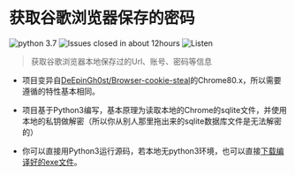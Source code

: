 # 获取谷歌浏览器保存的密码
![python 3.7](https://img.shields.io/badge/Python-3.7-brightgreen.svg)
![Issues closed in about 12hours](https://img.shields.io/badge/Issues%20closed%20in-about%2012hours-brightgreen)
![Listen](https://camo.githubusercontent.com/d82e6ec0070fc8bc370c5d0881395f1c9c0483ce/68747470733a2f2f696d672e736869656c64732e696f2f6769746875622f6c6963656e73652f6875692d7a2f466f726769766544422e737667)
> 获取谷歌浏览器本地保存过的Url、账号、密码等信息
  
  
* 项目变异自[DeEpinGh0st/Browser-cookie-steal](https://github.com/DeEpinGh0st/Browser-cookie-steal)的Chrome80.x，所以需要遵循的特性基本相同。

* 项目基于Python3编写，基本原理为读取本地的Chrome的sqlite文件，并使用本地的私钥做解密（所以你从别人那里拖出来的sqlite数据库文件是无法解密的）

* 你可以直接用Python3运行源码，若本地无python3环境，也可以直接[下载编译好的exe文件](https://github.com/lsc183754539/GetChromeSavedPassword/releases/tag/0.9)。
